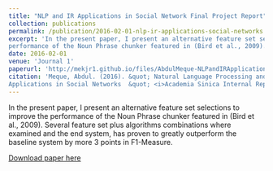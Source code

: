 ```yaml
---
title: "NLP and IR Applications in Social Network Final Project Report"
collection: publications
permalink: /publication/2016-02-01-nlp-ir-applications-social-networks
excerpt: 'In the present paper, I present an alternative feature set selections to improve the
performance of the Noun Phrase chunker featured in (Bird et al., 2009).'
date: 2016-02-01
venue: 'Journal 1'
paperurl: 'http://mekjr1.github.io/files/AbdulMeque-NLPandIRApplicationsinSocialNetworkFinalProject.pdf'
citation: 'Meque, Abdul. (2016). &quot; Natural Language Processing and Information Retrieval with
Applications in Social Networks  &quot; <i>Academia Sinica Internal Repository</i>. 1(1).'
---
```

In the present paper, I present an alternative feature set selections to improve the
performance of the Noun Phrase chunker featured in (Bird et al., 2009). Several feature set plus algorithms combinations
where examined and the end system, has proven to greatly outperform the baseline system by more 3 points in F1-Measure.

[Download paper here](http://mekjr1.github.io/files/AbdulMeque-NLPandIRApplicationsinSocialNetworkFinalProject.pdf)


